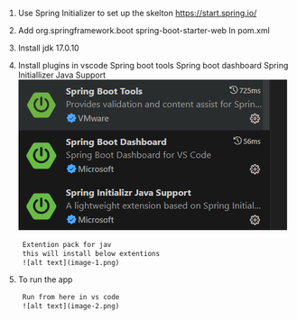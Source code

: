 1. Use Spring Initializer to set up the skelton
https://start.spring.io/

2. Add 
        <dependency>
			<groupId>org.springframework.boot</groupId>
			<artifactId>spring-boot-starter-web</artifactId>
		</dependency>
    In pom.xml
3. Install jdk 17.0.10

4. Install plugins in vscode
        Spring boot tools
        Spring boot dashboard
        Spring Initiallizer Java Support
        ![alt text](image.png) 

        Extention pack for jav
        this will install below extentions
        ![alt text](image-1.png)

5. To run the app

        Run from here in vs code
        ![alt text](image-2.png)


